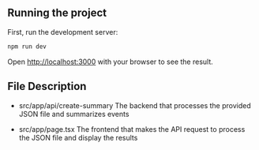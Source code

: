 ## Running the project

First, run the development server:

```bash
npm run dev
```

Open [http://localhost:3000](http://localhost:3000) with your browser to see the result.

## File Description

- src/app/api/create-summary
The backend that processes the provided JSON file and summarizes events

- src/app/page.tsx
The frontend that makes the API request to process the JSON file and display the results